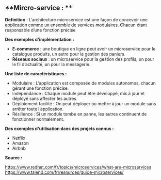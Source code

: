 ## **Mircro-service : **

**Definition** : L’architecture microservice est une façon de concevoir une application comme un ensemble de services modulaires. Chacun étant responsable d’une fonction précise

**Des exemples d'implémentation :** 

- **E-commerce** : une boutique en ligne peut avoir un microservice pour le catalogue produits, un autre pour la gestion des paniers.
- **Réseaux sociaux** : un microservice pour la gestion des profils, un pour le fil d’actualité, un pour la messagerie.


**Une liste de caractéristiques :**

- Modulaire : L’application est composée de modules autonomes, chacun gérant une fonction précise.
- Indépendance : Chaque module peut être développé, mis à jour et déployé sans affecter les autres.
- Déploiement facilité : On peut déployer ou mettre à jour un module sans arrêter toute l’application.
- Résilience : Si un module tombe en panne, les autres continuent de fonctionner normalement.

**Des exemples d'utilisation dans des projets connus :**
- Netflix
- Amazon
- Airbnb

**Source :**

https://www.redhat.com/fr/topics/microservices/what-are-microservices 
https://www.talend.com/fr/resources/guide-microservices/ 



